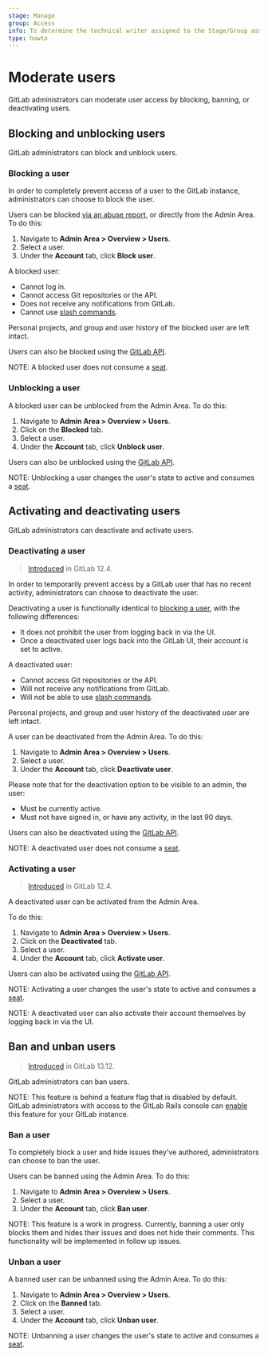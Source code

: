 ```yaml
---
stage: Manage
group: Access
info: To determine the technical writer assigned to the Stage/Group associated with this page, see https://about.gitlab.com/handbook/engineering/ux/technical-writing/#assignments
type: howto
---
```


# Moderate users

GitLab administrators can moderate user access by blocking, banning, or deactivating users.

## Blocking and unblocking users

GitLab administrators can block and unblock users.

### Blocking a user

In order to completely prevent access of a user to the GitLab instance,
administrators can choose to block the user.

Users can be blocked [via an abuse report](review_abuse_reports.md#blocking-users),
or directly from the Admin Area. To do this:

1. Navigate to  **Admin Area > Overview > Users**.
1. Select a user.
1. Under the **Account** tab, click **Block user**.

A blocked user:

- Cannot log in.
- Cannot access Git repositories or the API.
- Does not receive any notifications from GitLab.
- Cannot use [slash commands](../../integration/slash_commands.md).

Personal projects, and group and user history of the blocked user are left intact.

Users can also be blocked using the [GitLab API](../../api/users.md#block-user).

NOTE:
A blocked user does not consume a [seat](../../subscriptions/self_managed/index.md#billable-users).

### Unblocking a user

A blocked user can be unblocked from the Admin Area. To do this:

1. Navigate to  **Admin Area > Overview > Users**.
1. Click on the **Blocked** tab.
1. Select a user.
1. Under the **Account** tab, click **Unblock user**.

Users can also be unblocked using the [GitLab API](../../api/users.md#unblock-user).

NOTE:
Unblocking a user changes the user's state to active and consumes a
[seat](../../subscriptions/self_managed/index.md#billable-users).

## Activating and deactivating users

GitLab administrators can deactivate and activate users.

### Deactivating a user

> [Introduced](https://gitlab.com/gitlab-org/gitlab/-/issues/22257) in GitLab 12.4.

In order to temporarily prevent access by a GitLab user that has no recent activity,
administrators can choose to deactivate the user.

Deactivating a user is functionally identical to [blocking a user](#blocking-and-unblocking-users),
with the following differences:

- It does not prohibit the user from logging back in via the UI.
- Once a deactivated user logs back into the GitLab UI, their account is set to active.

A deactivated user:

- Cannot access Git repositories or the API.
- Will not receive any notifications from GitLab.
- Will not be able to use [slash commands](../../integration/slash_commands.md).

Personal projects, and group and user history of the deactivated user are left intact.

A user can be deactivated from the Admin Area. To do this:

1. Navigate to  **Admin Area > Overview > Users**.
1. Select a user.
1. Under the **Account** tab, click **Deactivate user**.

Please note that for the deactivation option to be visible to an admin, the user:

- Must be currently active.
- Must not have signed in, or have any activity, in the last 90 days.

Users can also be deactivated using the [GitLab API](../../api/users.md#deactivate-user).

NOTE:
A deactivated user does not consume a [seat](../../subscriptions/self_managed/index.md#billable-users).

### Activating a user

> [Introduced](https://gitlab.com/gitlab-org/gitlab/-/issues/22257) in GitLab 12.4.

A deactivated user can be activated from the Admin Area.

To do this:

1. Navigate to  **Admin Area > Overview > Users**.
1. Click on the **Deactivated** tab.
1. Select a user.
1. Under the **Account** tab, click **Activate user**.

Users can also be activated using the [GitLab API](../../api/users.md#activate-user).

NOTE:
Activating a user changes the user's state to active and consumes a
[seat](../../subscriptions/self_managed/index.md#billable-users).

NOTE:
A deactivated user can also activate their account themselves by logging back in via the UI.

## Ban and unban users

> [Introduced](https://gitlab.com/gitlab-org/gitlab/-/issues/327353) in GitLab 13.12.

GitLab administrators can ban users.

NOTE:
This feature is behind a feature flag that is disabled by default. GitLab administrators 
with access to the GitLab Rails console can [enable](../../administration/feature_flags.md)
this feature for your GitLab instance.

### Ban a user

To completely block a user and hide issues they've authored, administrators can choose to ban the user.

Users can be banned using the Admin Area. To do this:

1. Navigate to  **Admin Area > Overview > Users**.
1. Select a user.
1. Under the **Account** tab, click **Ban user**.

NOTE:
This feature is a work in progress. Currently, banning a user
only blocks them and hides their issues and does not hide their comments.
This functionality will be implemented in follow up issues.

### Unban a user

A banned user can be unbanned using the Admin Area. To do this:

1. Navigate to  **Admin Area > Overview > Users**.
1. Click on the **Banned** tab.
1. Select a user.
1. Under the **Account** tab, click **Unban user**.

NOTE:
Unbanning a user changes the user's state to active and consumes a
[seat](../../subscriptions/self_managed/index.md#billable-users).
